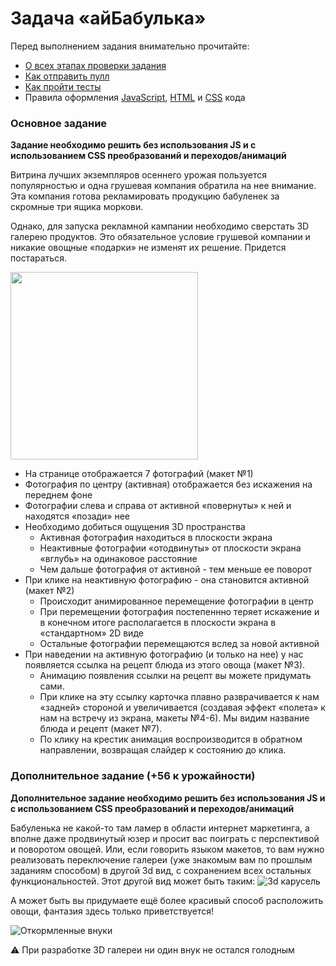 # Задача «айБабулька»

Перед выполнением задания внимательно прочитайте:

- [О всех этапах проверки задания](https://github.com/urfu-2016/guides/blob/master/workflow/extra.md)
- [Как отправить пулл](https://github.com/urfu-2016/guides/blob/master/workflow/pull.md)
- [Как пройти тесты](https://github.com/urfu-2016/guides/blob/master/workflow/test.md)
- Правила оформления [JavaScript](https://github.com/urfu-2016/guides/blob/master/codestyle/js.md), [HTML](https://github.com/urfu-2016/guides/blob/master/codestyle/html.md) и [CSS](https://github.com/urfu-2016/guides/blob/master/codestyle/css.md) кода

### Основное задание

__Задание необходимо решить без использования JS и с использованием CSS преобразований и переходов/анимаций__

Витрина лучших экземпляров осеннего урожая пользуется популярностью и одна грушевая компания обратила на нее внимание. Эта компания готова рекламировать продукцию бабуленек за скромные три ящика моркови.

Однако, для запуска рекламной кампании необходимо сверстать 3D галерею продуктов. Это обязательное условие грушевой компании и никакие овощные «подарки» не изменят их решение. Придется постараться.

<a href="https://cloud.githubusercontent.com/assets/4165695/11270678/bc99db5c-8ee2-11e5-95ea-368584ff3f83.png" target="_blank">
    <img width="300" src="https://cloud.githubusercontent.com/assets/4165695/11270678/bc99db5c-8ee2-11e5-95ea-368584ff3f83.png">
</a>

* На странице отображается 7 фотографий (макет №1)
* Фотография по центру (активная) отображается без искажения на переднем фоне
* Фотографии слева и справа от активной «повернуты» к ней и находятся «позади» нее
* Необходимо добиться ощущения 3D пространства
    * Активная фотография находиться в плоскости экрана
    * Неактивные фотографии «отодвинуты» от плоскости экрана «вглубь» на одинаковое расстояние 
    * Чем дальше фотография от активной - тем меньше ее поворот
* При клике на неактивную фотографию - она становится активной (макет №2)
    * Происходит анимированное перемещение фотографии в центр
    * При перемещении фотография постепеннно теряет искажение и в конечном итоге располагается в плоскости экрана в «стандартном» 2D виде
    * Остальные фотографии перемещаются вслед за новой активной
* При наведении на активную фотографию (и только на нее) у нас появляется ссылка на рецепт блюда из этого овоща (макет №3).
    * Анимацию появления ссылки на рецепт вы можете придумать сами.
    * При клике на эту ссылку карточка плавно разврачивается к нам «задней» стороной и увеличивается (создавая эффект «полета» к нам на встречу из экрана, макеты №4-6). Мы видим название блюда и рецепт (макет №7).
    * По клику на крестик анимация воспроизводится в обратном направлении, возвращая слайдер к состоянию до клика.

### Дополнительное задание (+56 к урожайности)

__Дополнительное задание необходимо решить без использования JS и с использованием CSS преобразований и переходов/анимаций__

Бабуленька не какой-то там ламер в области интернет маркетинга, а вполне даже продвинутый юзер и просит вас поиграть с перспективой и поворотом овощей. Или, если говорить языком макетов, то вам нужно реализовать переключение галереи (уже знакомым вам по прошлым заданиям способом) в другой 3d вид, с сохранением всех остальных функциональностей. Этот другой вид может быть таким:
![3d карусель](https://cloud.githubusercontent.com/assets/357689/20518241/9f1ecdc2-b0c8-11e6-84b6-7cf64b62e3c2.png)

А может быть вы придумаете ещё более красивый способ расположить овощи, фантазия здесь только приветствуется!

![Откормленные внуки](https://cloud.githubusercontent.com/assets/4165695/11269790/442a5dba-8edb-11e5-9c1a-194fe2e9bed9.jpeg)

:warning: При разработке 3D галереи ни один внук не остался голодным
